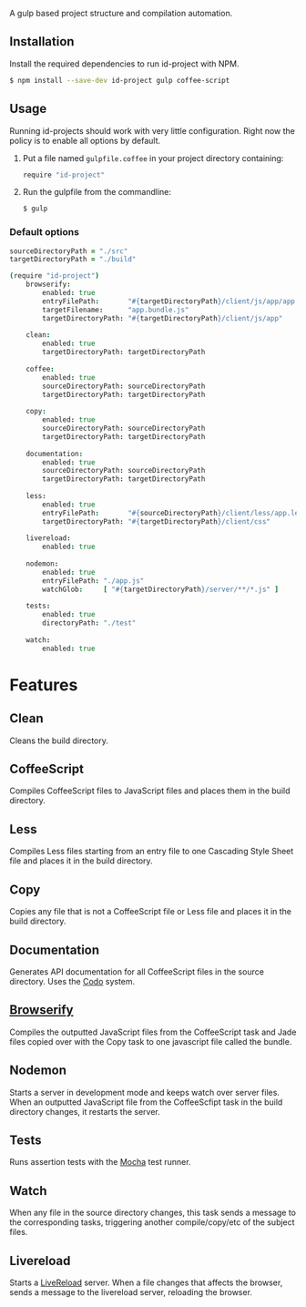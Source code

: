 A gulp based project structure and compilation automation.

## Installation

Install the required dependencies to run id-project with NPM.

```bash
$ npm install --save-dev id-project gulp coffee-script
```

## Usage

Running id-projects should work with very little configuration. Right now the
policy is to enable all options by default.

1. Put a file named `gulpfile.coffee` in your project directory containing:

   ```coffee
   require "id-project"
   ```

2. Run the gulpfile from the commandline:

   ```bash
   $ gulp
   ```

### Default options

```coffee
sourceDirectoryPath = "./src"
targetDirectoryPath = "./build"

(require "id-project")
	browserify:
		enabled: true
		entryFilePath:       "#{targetDirectoryPath}/client/js/app/app.js"
		targetFilename:      "app.bundle.js"
		targetDirectoryPath: "#{targetDirectoryPath}/client/js/app"
		
	clean:
		enabled: true
		targetDirectoryPath: targetDirectoryPath
		
	coffee:
		enabled: true
		sourceDirectoryPath: sourceDirectoryPath
		targetDirectoryPath: targetDirectoryPath
		
	copy:
		enabled: true
		sourceDirectoryPath: sourceDirectoryPath
		targetDirectoryPath: targetDirectoryPath
		
	documentation:
		enabled: true
		sourceDirectoryPath: sourceDirectoryPath
		targetDirectoryPath: targetDirectoryPath
		
	less:
		enabled: true
		entryFilePath:       "#{sourceDirectoryPath}/client/less/app.less"
		targetDirectoryPath: "#{targetDirectoryPath}/client/css"
		
	livereload:
		enabled: true
		
	nodemon:
		enabled: true
		entryFilePath: "./app.js"
		watchGlob:     [ "#{targetDirectoryPath}/server/**/*.js" ]
		
	tests:
		enabled: true
		directoryPath: "./test"
		
	watch:
		enabled: true
```

# Features

## Clean
Cleans the build directory.

## CoffeeScript
Compiles CoffeeScript files to JavaScript files and places them in the build
directory.

## Less
Compiles Less files starting from an entry file to one Cascading Style Sheet
file and places it in the build directory.

## Copy
Copies any file that is not a CoffeeScript file or Less file and places it in
the build directory.

## Documentation
Generates API documentation for all CoffeeScript files in the source directory.
Uses the [Codo](https://github.com/coffeedoc/codo) system.

## [Browserify](https://github.com/substack/node-browserify)
Compiles the outputted JavaScript files from the CoffeeScript task and Jade
files copied over with the Copy task to one javascript file called the bundle.

## Nodemon
Starts a server in development mode and keeps watch over server files. When an
outputted JavaScript file from the CoffeeScfipt task in the build directory
changes, it restarts the server.

## Tests
Runs assertion tests with the [Mocha](http://visionmedia.github.io/mocha/) test
runner.

## Watch
When any file in the source directory changes, this task sends a message to the
corresponding tasks, triggering another compile/copy/etc of the subject files.

## Livereload
Starts a [LiveReload](http://livereload.com/) server. When a file changes that
affects the browser, sends a message to the livereload server, reloading the
browser.
